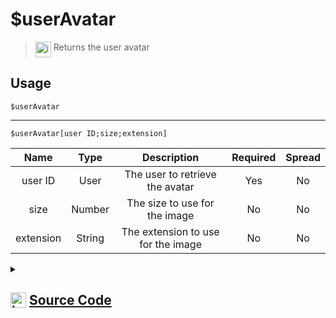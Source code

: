 # $userAvatar
> <img align="top" src="https://upload.wikimedia.org/wikipedia/commons/thumb/e/e4/Infobox_info_icon.svg/160px-Infobox_info_icon.svg.png?20150409153300" alt="image" width="25" height="auto"> Returns the user avatar
## Usage
```
$userAvatar
```
---
```
$userAvatar[user ID;size;extension]
```
| Name | Type | Description | Required | Spread
| :---: | :---: | :---: | :---: | :---: |
user ID | User | The user to retrieve the avatar | Yes | No
size | Number | The size to use for the image | No | No
extension | String | The extension to use for the image | No | No
<details>
<summary>
    
## <img align="top" src="https://cdn4.iconfinder.com/data/icons/iconsimple-logotypes/512/github-512.png" alt="image" width="25" height="auto">  [Source Code](https://github.com/tryforge/ForgeScript-V2/blob/main/src/native/userAvatar.ts)
    
</summary>
    
```ts
import { ImageExtension, ImageSize } from "discord.js"
import { ArgType, NativeFunction, Return } from "../structures"

export default new NativeFunction({
    name: "$userAvatar",
    version: "1.0.0",
    description: "Returns the user avatar",
    brackets: false,
    args: [
        {
            name: "user ID",
            description: "The user to retrieve the avatar",
            rest: false,
            required: true,
            type: ArgType.User
        },
        {
            name: "size",
            description: "The size to use for the image",
            rest: false,
            type: ArgType.Number
        },
        {
            name: "extension",
            description: "The extension to use for the image",
            rest: false,
            type: ArgType.String
        }
    ],
    unwrap: true,
    execute(ctx, [ user, size, ext ]) {
        return Return.success(
            (user ?? ctx.user)?.displayAvatarURL({
                extension: ext as ImageExtension || undefined,
                size: size as ImageSize || 2048
            })
        )
    },
})
```
    
</details>